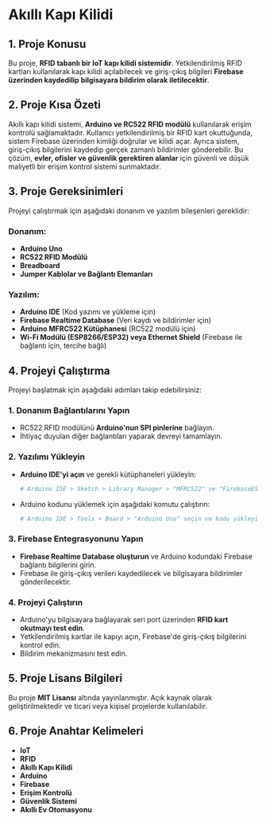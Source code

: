 # Akıllı Kapı Kilidi

## 1. Proje Konusu
Bu proje, **RFID tabanlı bir IoT kapı kilidi sistemidir**. Yetkilendirilmiş RFID kartları kullanılarak kapı kilidi açılabilecek ve giriş-çıkış bilgileri **Firebase üzerinden kaydedilip bilgisayara bildirim olarak iletilecektir**.

## 2. Proje Kısa Özeti
Akıllı kapı kilidi sistemi, **Arduino ve RC522 RFID modülü** kullanılarak erişim kontrolü sağlamaktadır. Kullanıcı yetkilendirilmiş bir RFID kart okuttuğunda, sistem Firebase üzerinden kimliği doğrular ve kilidi açar. Ayrıca sistem, giriş-çıkış bilgilerini kaydedip gerçek zamanlı bildirimler gönderebilir. Bu çözüm, **evler, ofisler ve güvenlik gerektiren alanlar** için güvenli ve düşük maliyetli bir erişim kontrol sistemi sunmaktadır.

## 3. Proje Gereksinimleri
Projeyi çalıştırmak için aşağıdaki donanım ve yazılım bileşenleri gereklidir:

### Donanım:
- **Arduino Uno**
- **RC522 RFID Modülü**
- **Breadboard**
- **Jumper Kablolar ve Bağlantı Elemanları**

### Yazılım:
- **Arduino IDE** (Kod yazımı ve yükleme için)
- **Firebase Realtime Database** (Veri kaydı ve bildirimler için)
- **Arduino MFRC522 Kütüphanesi** (RC522 modülü için)
- **Wi-Fi Modülü (ESP8266/ESP32) veya Ethernet Shield** (Firebase ile bağlantı için, tercihe bağlı)

## 4. Projeyi Çalıştırma
Projeyi başlatmak için aşağıdaki adımları takip edebilirsiniz:

### 1. Donanım Bağlantılarını Yapın
- RC522 RFID modülünü **Arduino'nun SPI pinlerine** bağlayın.
- İhtiyaç duyulan diğer bağlantıları yaparak devreyi tamamlayın.

### 2. Yazılımı Yükleyin
- **Arduino IDE'yi açın** ve gerekli kütüphaneleri yükleyin:
  ```sh
  # Arduino IDE > Sketch > Library Manager > "MFRC522" ve "FirebaseESP8266" kütüphanelerini yükleyin
  ```
- Arduino kodunu yüklemek için aşağıdaki komutu çalıştırın:
  ```sh
  # Arduino IDE > Tools > Board > "Arduino Uno" seçin ve kodu yükleyin
  ```

### 3. Firebase Entegrasyonunu Yapın
- **Firebase Realtime Database oluşturun** ve Arduino kodundaki Firebase bağlantı bilgilerini girin.
- Firebase ile giriş-çıkış verileri kaydedilecek ve bilgisayara bildirimler gönderilecektir.

### 4. Projeyi Çalıştırın
- Arduino'yu bilgisayara bağlayarak seri port üzerinden **RFID kart okutmayı test edin**.
- Yetkilendirilmiş kartlar ile kapıyı açın, Firebase'de giriş-çıkış bilgilerini kontrol edin.
- Bildirim mekanizmasını test edin.

## 5. Proje Lisans Bilgileri
Bu proje **MIT Lisansı** altında yayınlanmıştır. Açık kaynak olarak geliştirilmektedir ve ticari veya kişisel projelerde kullanılabilir.

## 6. Proje Anahtar Kelimeleri
- **IoT**
- **RFID**
- **Akıllı Kapı Kilidi**
- **Arduino**
- **Firebase**
- **Erişim Kontrolü**
- **Güvenlik Sistemi**
- **Akıllı Ev Otomasyonu**
